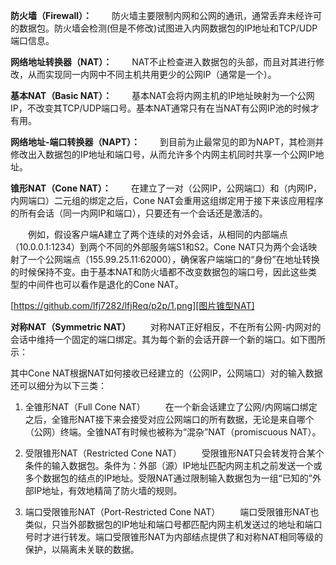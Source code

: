 **防火墙（Firewall）：**
　　防火墙主要限制内网和公网的通讯，通常丢弃未经许可的数据包。防火墙会检测(但是不修改)试图进入内网数据包的IP地址和TCP/UDP端口信息。

**网络地址转换器（NAT）：**
　　NAT不止检查进入数据包的头部，而且对其进行修改，从而实现同一内网中不同主机共用更少的公网IP（通常是一个）。

**基本NAT（Basic NAT）：**
　　基本NAT会将内网主机的IP地址映射为一个公网IP，不改变其TCP/UDP端口号。基本NAT通常只有在当NAT有公网IP池的时候才有用。

**网络地址-端口转换器（NAPT）：**
　　到目前为止最常见的即为NAPT，其检测并修改出入数据包的IP地址和端口号，从而允许多个内网主机同时共享一个公网IP地址。

**锥形NAT（Cone NAT）：**
　　在建立了一对（公网IP，公网端口）和（内网IP，内网端口）二元组的绑定之后，Cone NAT会重用这组绑定用于接下来该应用程序的所有会话（同一内网IP和端口），只要还有一个会话还是激活的。

　　例如，假设客户端A建立了两个连续的对外会话，从相同的内部端点（10.0.0.1:1234）到两个不同的外部服务端S1和S2。Cone NAT只为两个会话映射了一个公网端点（155.99.25.11:62000），确保客户端端口的“身份”在地址转换的时候保持不变。由于基本NAT和防火墙都不改变数据包的端口号，因此这些类型的中间件也可以看作是退化的Cone NAT。

[https://github.com/lfj7282/lfjReq/p2p/1.png][图片锥型NAT]



**对称NAT（Symmetric NAT）**
　　对称NAT正好相反，不在所有公网-内网对的会话中维持一个固定的端口绑定。其为每个新的会话开辟一个新的端口。如下图所示：





 其中Cone NAT根据NAT如何接收已经建立的（公网IP，公网端口）对的输入数据还可以细分为以下三类：

1) 全锥形NAT（Full Cone NAT）
　　在一个新会话建立了公网/内网端口绑定之后，全锥形NAT接下来会接受对应公网端口的所有数据，无论是来自哪个（公网）终端。全锥NAT有时候也被称为“混杂”NAT（promiscuous NAT）。

2) 受限锥形NAT（Restricted Cone NAT）
　　受限锥形NAT只会转发符合某个条件的输入数据包。条件为：外部（源）IP地址匹配内网主机之前发送一个或多个数据包的结点的IP地址。受限NAT通过限制输入数据包为一组“已知的”外部IP地址，有效地精简了防火墙的规则。

3) 端口受限锥形NAT（Port-Restricted Cone NAT）
　　端口受限锥形NAT也类似，只当外部数据包的IP地址和端口号都匹配内网主机发送过的地址和端口号时才进行转发。端口受限锥形NAT为内部结点提供了和对称NAT相同等级的保护，以隔离未关联的数据。

[图片锥型NAT]: https://github.com/lfj7282/lfjReq/p2p/1.png